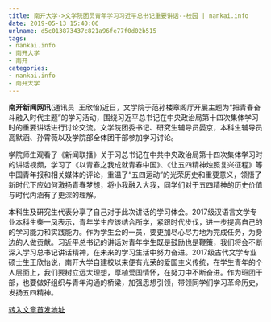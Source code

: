 ```yaml
---
title: 南开大学->文学院团员青年学习习近平总书记重要讲话--校园 | nankai.info
date: 2019-05-13 15:40:06
urlname: d5c013873437c821a96fe77f0d02b515
tags: 
- nankai.info
- 南开大学
- 南开
categories:
- nankai.info
- 南开大学
---
```



**南开新闻网讯**(通讯员  王欣怡)近日，文学院于范孙楼章阁厅开展主题为“把青春奋斗融入时代主题”的学习活动，围绕习近平总书记在中央政治局第十四次集体学习时的重要讲话进行讨论交流。文学院团委书记、研究生辅导员晏京，本科生辅导员高默涵、孙霄薇以及学院部全体团干部参加学习讨论。

学院师生观看了《新闻联播》关于习总书记在中共中央政治局第十四次集体学习时的讲话视频，学习了《以青春之我成就青春中国》、《让五四精神烛照复兴征程》等中国青年报和相关媒体的评论，重温了“五四运动”的光荣历史和重要意义，领悟了新时代下应如何激扬青春梦想，将小我融入大我，同学们对于五四精神的历史价值与时代内涵有了更深的理解。

本科生及研究生代表分享了自己对于此次讲话的学习体会。2017级汉语言文学专业本科生柴一凤表示，青年学生应该结合所学，紧跟时代步伐，进一步提高自己的的学习能力和实践能力。作为学生会的一员，要更加尽心尽力地为完成任务，为身边的人做贡献。习近平总书记的讲话对青年学生既是鼓励也是鞭策，我们将会不断深入学习总书记讲话精神，在未来的学习生活中努力奋进。2017级古代文学专业硕士生王欣怡说，南开大学自建校以来便有光荣的爱国主义传统，在学生青年的个人层面上，我们要树立远大理想，厚植爱国情怀，在努力中不断奋进。作为班团干部，也要做好组织与青年沟通的桥梁，加强思想引领，带领同学们学习革命历史，发扬五四精神。





[转入文章首发地址](http://news.nankai.edu.cn/qqxy/system/2019/05/13/000450934.shtml)